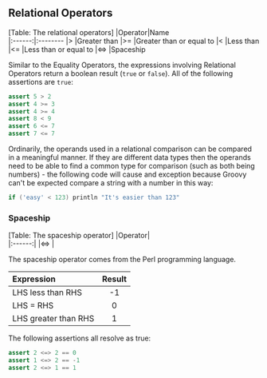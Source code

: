 ## Relational Operators

[Table: The relational operators]
|Operator|Name     
|:------:|:--------
|\>      |Greater than
|\>=     |Greater than or equal to
|<       |Less than
|<=      |Less than or equal to
|<=>     |Spaceship

Similar to the Equality Operators, the expressions involving Relational Operators return a boolean result (`true` or `false`). All of the following assertions are `true`:

```groovy
assert 5 > 2
assert 4 >= 3
assert 4 >= 4
assert 8 < 9
assert 6 <= 7
assert 7 <= 7
```

Ordinarily, the operands used in a relational comparison can be compared in a meaningful manner. If they are different data types then the operands need to be able to find a common type for comparison (such as both being numbers) - the following code will cause and exception because Groovy can't be expected compare a string with a number in this way:

```groovy
if ('easy' < 123) println "It's easier than 123"
```

### Spaceship
[Table: The spaceship operator]
|Operator|  
|:------:|
|<=>      |  

The spaceship operator comes from the Perl programming language. 

|Expression|Result
|:--|:--:
|LHS less than RHS|-1
|LHS = RHS|0
|LHS greater than RHS|1

The following assertions all resolve as true:

```groovy
assert 2 <=> 2 == 0
assert 1 <=> 2 == -1
assert 2 <=> 1 == 1
```